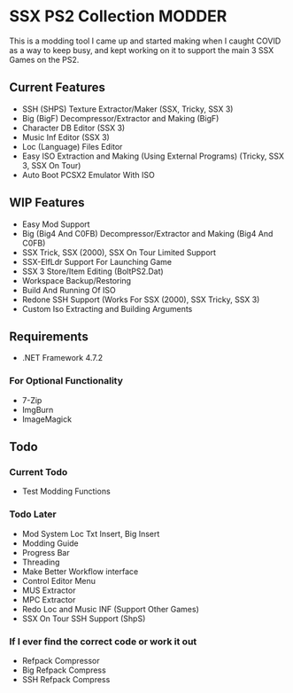 
# SSX PS2 Collection MODDER

This is a modding tool I came up and started making when I caught COVID as a way to keep busy, and kept working on it to support the main 3 SSX Games on the PS2.

## Current Features
- SSH (SHPS) Texture Extractor/Maker (SSX, Tricky, SSX 3)
- Big (BigF) Decompressor/Extractor and Making (BigF)
- Character DB Editor (SSX 3)
- Music Inf Editor (SSX 3)
- Loc (Language) Files Editor
- Easy ISO Extraction and Making (Using External Programs) (Tricky, SSX 3, SSX On Tour)
- Auto Boot PCSX2 Emulator With ISO

## WIP Features
- Easy Mod Support
- Big (Big4 And C0FB) Decompressor/Extractor and Making (Big4 And C0FB)
- SSX Trick, SSX (2000), SSX On Tour Limited Support
- SSX-ElfLdr Support For Launching Game
- SSX 3 Store/Item Editing (BoltPS2.Dat)
- Workspace Backup/Restoring
- Build And Running Of ISO
- Redone SSH Support (Works For SSX (2000), SSX Tricky, SSX 3)
- Custom Iso Extracting and Building Arguments

## Requirements

- .NET Framework 4.7.2

### For Optional Functionality
- 7-Zip
- ImgBurn
- ImageMagick

## Todo

### Current Todo
- Test Modding Functions

### Todo Later
- Mod System Loc Txt Insert, Big Insert
- Modding Guide
- Progress Bar
- Threading
- Make Better Workflow interface
- Control Editor Menu
- MUS Extractor
- MPC Extractor
- Redo Loc and Music INF (Support Other Games)
- SSX On Tour SSH Support (ShpS)

### If I ever find the correct code or work it out
- Refpack Compressor
- Big Refpack Compress
- SSH Refpack Compress
